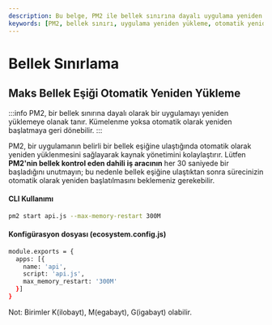 ```yaml
---
description: Bu belge, PM2 ile bellek sınırına dayalı uygulama yeniden yükleme işlemlerini nasıl gerçekleştireceğinizi açıklar. Ayrıca, yapılandırma seçenekleri ve komut satırı kullanımı hakkında bilgiler sunar.
keywords: [PM2, bellek sınırı, uygulama yeniden yükleme, otomatik yeniden başlatma, yapılandırma dosyası]
---
```


# Bellek Sınırlama

## Maks Bellek Eşiği Otomatik Yeniden Yükleme

:::info
PM2, bir bellek sınırına dayalı olarak bir uygulamayı yeniden yüklemeye olanak tanır. Kümelenme yoksa otomatik olarak yeniden başlatmaya geri dönebilir.
:::

PM2, bir uygulamanın belirli bir bellek eşiğine ulaştığında otomatik olarak yeniden yüklenmesini sağlayarak kaynak yönetimini kolaylaştırır. Lütfen **PM2'nin bellek kontrol eden dahili iş aracının** her 30 saniyede bir başladığını unutmayın; bu nedenle bellek eşiğine ulaştıktan sonra sürecinizin otomatik olarak yeniden başlatılmasını beklemeniz gerekebilir.

#### CLI Kullanımı

```bash
pm2 start api.js --max-memory-restart 300M
```

#### Konfigürasyon dosyası (ecosystem.config.js)

```bash
module.exports = {
  apps: [{
    name: 'api',
    script: 'api.js',
    max_memory_restart: '300M'
  }]
}
```

Not: Birimler K(ilobayt), M(egabayt), G(igabayt) olabilir.